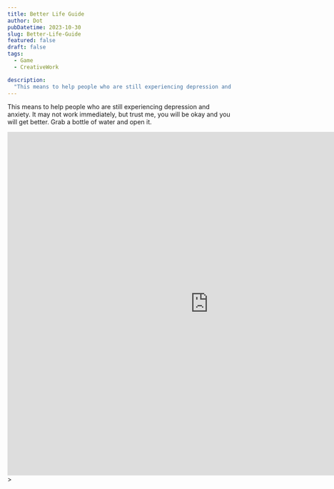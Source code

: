 ```yaml
---
title: Better Life Guide
author: Dot
pubDatetime: 2023-10-30
slug: Better-Life-Guide
featured: false
draft: false
tags:
  - Game
  - CreativeWork

description:
  "This means to help people who are still experiencing depression and anxiety. It may not work immediately, but trust me, you will be okay and you will get better. Grab a bottle of water and open it. "
---
```




This means to help people who are still experiencing depression and anxiety. It may not work immediately, but trust me, you will be okay and you will get better. Grab a bottle of water and open it.


<iframe frameborder="0" src="https://itch.io/embed-upload/8985547?color=333333" allowfullscreen="" width="900" height="770"><a href="https://jumpbit.itch.io/better-life-guide-foru">Play Better Life Guide on itch.io</a></iframe>>